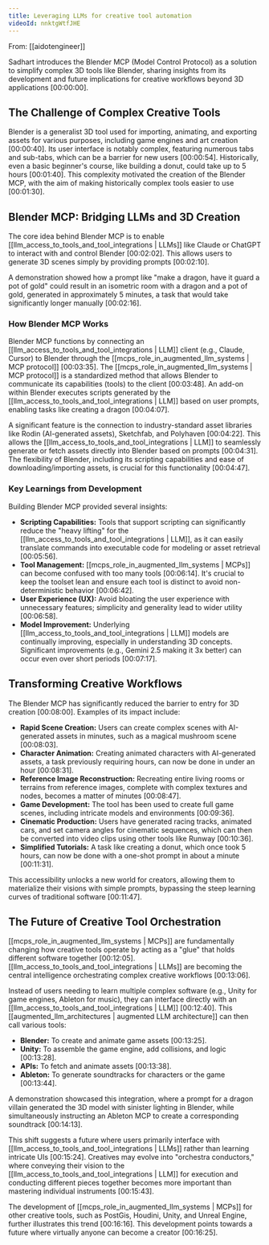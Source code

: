 ```yaml
---
title: Leveraging LLMs for creative tool automation
videoId: nnktgWtfJHE
---
```


From: [[aidotengineer]] <br/> 

Sadhart introduces the Blender MCP (Model Control Protocol) as a solution to simplify complex 3D tools like Blender, sharing insights from its development and future implications for creative workflows beyond 3D applications <a class="yt-timestamp" data-t="00:00:00">[00:00:00]</a>.

## The Challenge of Complex Creative Tools

Blender is a generalist 3D tool used for importing, animating, and exporting assets for various purposes, including game engines and art creation <a class="yt-timestamp" data-t="00:00:40">[00:00:40]</a>. Its user interface is notably complex, featuring numerous tabs and sub-tabs, which can be a barrier for new users <a class="yt-timestamp" data-t="00:00:54">[00:00:54]</a>. Historically, even a basic beginner's course, like building a donut, could take up to 5 hours <a class="yt-timestamp" data-t="00:01:40">[00:01:40]</a>. This complexity motivated the creation of the Blender MCP, with the aim of making historically complex tools easier to use <a class="yt-timestamp" data-t="00:01:30">[00:01:30]</a>.

## Blender MCP: Bridging LLMs and 3D Creation

The core idea behind Blender MCP is to enable [[llm_access_to_tools_and_tool_integrations | LLMs]] like Claude or ChatGPT to interact with and control Blender <a class="yt-timestamp" data-t="00:02:02">[00:02:02]</a>. This allows users to generate 3D scenes simply by providing prompts <a class="yt-timestamp" data-t="00:02:10">[00:02:10]</a>.

A demonstration showed how a prompt like "make a dragon, have it guard a pot of gold" could result in an isometric room with a dragon and a pot of gold, generated in approximately 5 minutes, a task that would take significantly longer manually <a class="yt-timestamp" data-t="00:02:16">[00:02:16]</a>.

### How Blender MCP Works

Blender MCP functions by connecting an [[llm_access_to_tools_and_tool_integrations | LLM]] client (e.g., Claude, Cursor) to Blender through the [[mcps_role_in_augmented_llm_systems | MCP protocol]] <a class="yt-timestamp" data-t="00:03:35">[00:03:35]</a>. The [[mcps_role_in_augmented_llm_systems | MCP protocol]] is a standardized method that allows Blender to communicate its capabilities (tools) to the client <a class="yt-timestamp" data-t="00:03:48">[00:03:48]</a>. An add-on within Blender executes scripts generated by the [[llm_access_to_tools_and_tool_integrations | LLM]] based on user prompts, enabling tasks like creating a dragon <a class="yt-timestamp" data-t="00:04:07">[00:04:07]</a>.

A significant feature is the connection to industry-standard asset libraries like Rodin (AI-generated assets), Sketchfab, and Polyhaven <a class="yt-timestamp" data-t="00:04:22">[00:04:22]</a>. This allows the [[llm_access_to_tools_and_tool_integrations | LLM]] to seamlessly generate or fetch assets directly into Blender based on prompts <a class="yt-timestamp" data-t="00:04:31">[00:04:31]</a>. The flexibility of Blender, including its scripting capabilities and ease of downloading/importing assets, is crucial for this functionality <a class="yt-timestamp" data-t="00:04:47">[00:04:47]</a>.

### Key Learnings from Development

Building Blender MCP provided several insights:
*   **Scripting Capabilities:** Tools that support scripting can significantly reduce the "heavy lifting" for the [[llm_access_to_tools_and_tool_integrations | LLM]], as it can easily translate commands into executable code for modeling or asset retrieval <a class="yt-timestamp" data-t="00:05:56">[00:05:56]</a>.
*   **Tool Management:** [[mcps_role_in_augmented_llm_systems | MCPs]] can become confused with too many tools <a class="yt-timestamp" data-t="00:06:14">[00:06:14]</a>. It's crucial to keep the toolset lean and ensure each tool is distinct to avoid non-deterministic behavior <a class="yt-timestamp" data-t="00:06:42">[00:06:42]</a>.
*   **User Experience (UX):** Avoid bloating the user experience with unnecessary features; simplicity and generality lead to wider utility <a class="yt-timestamp" data-t="00:06:58">[00:06:58]</a>.
*   **Model Improvement:** Underlying [[llm_access_to_tools_and_tool_integrations | LLM]] models are continually improving, especially in understanding 3D concepts. Significant improvements (e.g., Gemini 2.5 making it 3x better) can occur even over short periods <a class="yt-timestamp" data-t="00:07:17">[00:07:17]</a>.

## Transforming Creative Workflows

The Blender MCP has significantly reduced the barrier to entry for 3D creation <a class="yt-timestamp" data-t="00:08:00">[00:08:00]</a>. Examples of its impact include:
*   **Rapid Scene Creation:** Users can create complex scenes with AI-generated assets in minutes, such as a magical mushroom scene <a class="yt-timestamp" data-t="00:08:03">[00:08:03]</a>.
*   **Character Animation:** Creating animated characters with AI-generated assets, a task previously requiring hours, can now be done in under an hour <a class="yt-timestamp" data-t="00:08:31">[00:08:31]</a>.
*   **Reference Image Reconstruction:** Recreating entire living rooms or terrains from reference images, complete with complex textures and nodes, becomes a matter of minutes <a class="yt-timestamp" data-t="00:08:47">[00:08:47]</a>.
*   **Game Development:** The tool has been used to create full game scenes, including intricate models and environments <a class="yt-timestamp" data-t="00:09:36">[00:09:36]</a>.
*   **Cinematic Production:** Users have generated racing tracks, animated cars, and set camera angles for cinematic sequences, which can then be converted into video clips using other tools like Runway <a class="yt-timestamp" data-t="00:10:36">[00:10:36]</a>.
*   **Simplified Tutorials:** A task like creating a donut, which once took 5 hours, can now be done with a one-shot prompt in about a minute <a class="yt-timestamp" data-t="00:11:31">[00:11:31]</a>.

This accessibility unlocks a new world for creators, allowing them to materialize their visions with simple prompts, bypassing the steep learning curves of traditional software <a class="yt-timestamp" data-t="00:11:47">[00:11:47]</a>.

## The Future of Creative Tool Orchestration

[[mcps_role_in_augmented_llm_systems | MCPs]] are fundamentally changing how creative tools operate by acting as a "glue" that holds different software together <a class="yt-timestamp" data-t="00:12:05">[00:12:05]</a>. [[llm_access_to_tools_and_tool_integrations | LLMs]] are becoming the central intelligence orchestrating complex creative workflows <a class="yt-timestamp" data-t="00:13:06">[00:13:06]</a>.

Instead of users needing to learn multiple complex software (e.g., Unity for game engines, Ableton for music), they can interface directly with an [[llm_access_to_tools_and_tool_integrations | LLM]] <a class="yt-timestamp" data-t="00:12:40">[00:12:40]</a>. This [[augmented_llm_architectures | augmented LLM architecture]] can then call various tools:
*   **Blender:** To create and animate game assets <a class="yt-timestamp" data-t="00:13:25">[00:13:25]</a>.
*   **Unity:** To assemble the game engine, add collisions, and logic <a class="yt-timestamp" data-t="00:13:28">[00:13:28]</a>.
*   **APIs:** To fetch and animate assets <a class="yt-timestamp" data-t="00:13:38">[00:13:38]</a>.
*   **Ableton:** To generate soundtracks for characters or the game <a class="yt-timestamp" data-t="00:13:44">[00:13:44]</a>.

A demonstration showcased this integration, where a prompt for a dragon villain generated the 3D model with sinister lighting in Blender, while simultaneously instructing an Ableton MCP to create a corresponding soundtrack <a class="yt-timestamp" data-t="00:14:13">[00:14:13]</a>.

This shift suggests a future where users primarily interface with [[llm_access_to_tools_and_tool_integrations | LLMs]] rather than learning intricate UIs <a class="yt-timestamp" data-t="00:15:24">[00:15:24]</a>. Creatives may evolve into "orchestra conductors," where conveying their vision to the [[llm_access_to_tools_and_tool_integrations | LLM]] for execution and conducting different pieces together becomes more important than mastering individual instruments <a class="yt-timestamp" data-t="00:15:43">[00:15:43]</a>.

The development of [[mcps_role_in_augmented_llm_systems | MCPs]] for other creative tools, such as PostGis, Houdini, Unity, and Unreal Engine, further illustrates this trend <a class="yt-timestamp" data-t="00:16:16">[00:16:16]</a>. This development points towards a future where virtually anyone can become a creator <a class="yt-timestamp" data-t="00:16:25">[00:16:25]</a>.